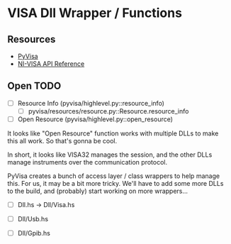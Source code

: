 # VISA Dll Wrapper / Functions


## Resources 

- [PyVisa](https://github.com/pyvisa/pyvisa)
- [NI-VISA API Reference](https://www.ni.com/docs/en-US/bundle/ni-visa-api-ref/page/ni-visa-api-ref/viopendefaultrm.html)

## Open TODO

- [ ] Resource Info (pyvisa/highlevel.py::resource_info)
    - [ ] pyvisa/resources/resource.py::Resource.resource_info
- [ ] Open Resource (pyvisa/highlevel.py::open_resource)

It looks like "Open Resource" function works with multiple DLLs to make this all
work. So that's gonna be cool.

In short, it looks like VISA32 manages the session, and the other DLLs manage
instruments over the communication protocol.

PyVisa creates a bunch of access layer / class wrappers to help manage this. For
us, it may be a bit more tricky. We'll have to add some more DLLs to the build,
and (probably) start working on more wrappers...

- [ ] Dll.hs -> Dll/Visa.hs
- [ ] Dll/Usb.hs
- [ ] Dll/Gpib.hs

